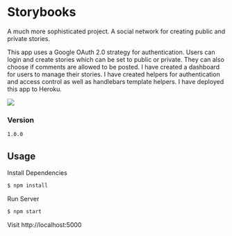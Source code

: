 # Storybooks
A much more sophisticated project. A social network for creating public and private stories.

This app uses a Google OAuth 2.0 strategy for authentication. Users can login and create stories which can be set to public or private. They can also choose if comments are allowed to be posted. I have created a dashboard for users to manage their stories. I have created helpers for authentication and access control as well as handlebars template helpers. I have deployed this app to Heroku.

<kbd>
  <img src="https://i.imgur.com/HzHSynn.gif"/>
</kbd>

### Version
```sh
1.0.0
```

## Usage

Install Dependencies

```sh
$ npm install
```

Run Server

```sh
$ npm start
```

Visit http://localhost:5000
